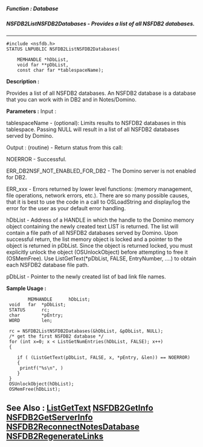 ##### Function : Database
##### NSFDB2ListNSFDB2Databases - Provides a list of all NSFDB2 databases.  
---
```
#include <nsfdb.h>
STATUS LNPUBLIC NSFDB2ListNSFDB2Databases(

	MEMHANDLE *hDbList,
	void far **pDbList,
	const char far *tablespaceName);
```
**Description :**

Provides a list of all NSFDB2 databases.  An NSFDB2 database is a database that 
you can work with in DB2 and in Notes/Domino.

**Parameters :**
Input :

tablespaceName  -  (optional):   Limits results to NSFDB2 databases in this tablespace.  Passing NULL will result in a list of all NSFDB2 databases served by Domino.

Output :
(routine)  -  Return status from this call: 

NOERROR - Successful.

ERR_DB2NSF_NOT_ENABLED_FOR_DB2 - The Domino server is not enabled for DB2.

ERR_xxx - Errors returned by lower level functions: (memory management, file operations, network errors, etc.).  There are so many possible causes, that it is best to use the code in a call to OSLoadString and display/log the error for the user as your default error handling.


hDbList  -  Address of a HANDLE in which the handle to the Domino memory object containing the newly created text LIST is returned.   The list will contain a file path of all NSFDB2 databases served by Domino.  Upon successful return, the list memory object is locked and a pointer to the object is returned in pDbList.  Since the object is returned locked, you must explicitly unlock the object (OSUnlockObject) before attempting to free it (OSMemFree). 
Use ListGetText(*pDbList, FALSE, EntryNumber, ....) to obtain each NSFDB2 database file path.

pDbList  -  Pointer to the newly created list of bad link file names.


**Sample Usage :**
```
        MEMHANDLE      hDbList;
 void   far  *pDbList;
 STATUS      rc;
 char        *pEntry;
 WORD        len;

 rc = NSFDB2ListNSFDB2Databases(&hDbList, &pDbList, NULL);
 /* get the first NSFDB2 database */
 for (int x=0; x < ListGetNumEntries(hDbList, FALSE); x++)
 {

	if ( (ListGetText(pDbList, FALSE, x, *pEntry, &len)) == NOERROR)
	{
	 printf("%s\n", )
	}
 }
 OSUnlockObject(hDbList);
 OSMemFree(hDbList);
```
**See Also :**
[ListGetText](/reference/Func/ListGetText)
[NSFDB2GetInfo](/reference/Func/NSFDB2GetInfo)
[NSFDB2GetServerInfo](/reference/Func/NSFDB2GetServerInfo)
[NSFDB2ReconnectNotesDatabase](/reference/Func/NSFDB2ReconnectNotesDatabase)
[NSFDB2RegenerateLinks](/reference/Func/NSFDB2RegenerateLinks)
---
